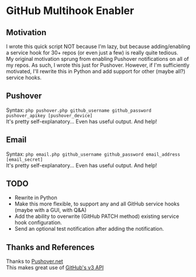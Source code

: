 GitHub Multihook Enabler
========================

Motivation
----------
I wrote this quick script NOT because I'm lazy, but because adding/enabling a service hook for 30+ repos (or even just a few) is really quite tedious.  
My original motivation sprung from enabling Pushover notifications on all of my repos. As such, I wrote this just for Pushover. However, if I'm sufficiently motivated, I'll rewrite this in Python and add support for other (maybe all?) service hooks.


Pushover
--------
Syntax: `php pushover.php github_username github_password pushover_apikey [pushover_device]`  
It's pretty self-explanatory... Even has useful output. And help!


Email
-----
Syntax: `php email.php github_username github_password email_address [email_secret]`  
It's pretty self-explanatory... Even has useful output. And help!


TODO
----
 * Rewrite in Python
 * Make this more flexible, to support any and all GitHub service hooks (maybe with a GUI, with Q&A)
 * Add the ability to overwrite (GitHub PATCH method) existing service hook configuration.
 * Send an optional test notification after adding the notification.


Thanks and References
---------------------
Thanks to [Pushover.net](http://pushover.net)  
This makes great use of [GitHub's v3 API](http://developer.github.com/v3/)


